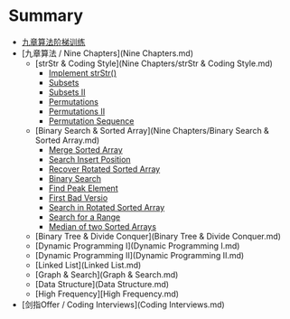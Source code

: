 # Summary

* [九章算法阶梯训练](README.md)
* [九章算法 / Nine Chapters](Nine Chapters.md)
    - [strStr & Coding Style](Nine Chapters/strStr & Coding Style.md)
        + [Implement strStr()]()
        + [Subsets]()
        + [Subsets II]()
        + [Permutations]()
        + [Permutations II]()
        + [Permutation Sequence]()
    - [Binary Search & Sorted Array](Nine Chapters/Binary Search & Sorted Array.md)
        + [Merge Sorted Array]()
        + [Search Insert Position]()
        + [Recover Rotated Sorted Array]()
        + [Binary Search]()
        + [Find Peak Element]()
        + [First Bad Versio]()
        + [Search in Rotated Sorted Array]()
        + [Search for a Range]()
        + [Median of two Sorted Arrays]()
    - [Binary Tree & Divide Conquer](Binary Tree & Divide Conquer.md)
    - [Dynamic Programming I](Dynamic Programming I.md)
    - [Dynamic Programming II](Dynamic Programming II.md)
    - [Linked List](Linked List.md)
    - [Graph & Search](Graph & Search.md)
    - [Data Structure](Data Structure.md)
    - [High Frequency][High Frequency.md)
* [剑指Offer / Coding Interviews](Coding Interviews.md)
